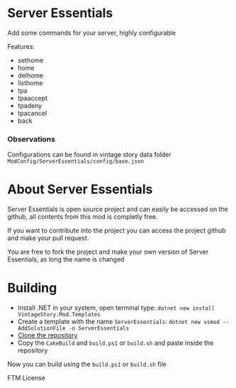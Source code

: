 # Server Essentials
Add some commands for your server, highly configurable

Features:
- sethome
- home
- delhome
- listhome
- tpa
- tpaaccept
- tpadeny
- tpacancel
- back

### Observations
Configurations can be found in vintage story data folder ``ModConfig/ServerEssentials/config/base.json``

# About Server Essentials
Server Essentials is open source project and can easily be accessed on the github, all contents from this mod is completly free.

If you want to contribute into the project you can access the project github and make your pull request.

You are free to fork the project and make your own version of Server Essentials, as long the name is changed

# Building
- Install .NET in your system, open terminal type: ``dotnet new install VintageStory.Mod.Templates``
- Create a template with the name ``ServerEssentials``: ``dotnet new vsmod --AddSolutionFile -o ServerEssentials``
- [Clone the repository](https://github.com/LeandroTheDev/server_essentials/archive/refs/heads/main.zip)
- Copy the ``CakeBuild`` and ``build.ps1`` or ``build.sh`` and paste inside the repository

Now you can build using the ``build.ps1`` or ``build.sh`` file

FTM License